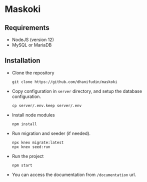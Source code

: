 # Maskoki

## Requirements

- NodeJS (version 12)
- MySQL or MariaDB

## Installation

- Clone the repository

    ```
    git clone https://github.com/dhanifudin/maskoki
    ```

- Copy configuration in `server` directory, and setup the database
 configuration.

    ```
    cp server/.env.keep server/.env
    ```

- Install node modules

    ```
    npm install
    ```

- Run migration and seeder (if needed).

    ```
    npx knex migrate:latest
    npx knex seed:run
    ```

- Run the project

    ```
    npm start
    ```
- You can access the documentation from `/documentation` url.
